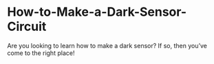 # How-to-Make-a-Dark-Sensor-Circuit
Are you looking to learn how to make a dark sensor? If so, then you’ve come to the right place!
